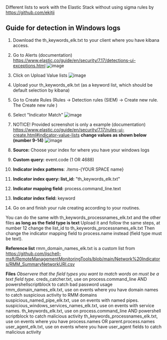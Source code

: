 Different lists to work with the Elastic Stack without using sigma rules by https://github.com/ekitji

## Guide for detection in Windows logs
1. Download the th_keywords_elk.txt to your client where you have kibana access.

2. Go to Alerts (documentation) https://www.elastic.co/guide/en/security/7.17/detections-ui-exceptions.html
![image](https://github.com/Ekitji/ThreatHunting-Keywords/assets/41170494/8edf4151-5a14-4281-9ea3-58eb82020145)

3. Click on Upload Value lists
![image](https://github.com/Ekitji/ThreatHunting-Keywords/assets/41170494/d34a8cb0-77d9-4dde-b818-3c33d18e368b)

5. Upload your th_keywords_elk.txt (as a keyword list, which should be default selection by kibana)
6. Go to Create Rules (Rules → Detection rules (SIEM) → Create new rule. The Create new rule )

7. Select "Indicator Match"
![image](https://github.com/Ekitji/ThreatHunting-Keywords/assets/41170494/7f13d07c-bf3a-4f07-b415-44ff1bd62ba1)

8. NOTICE! Provided screenshot is only a example (documentation) https://www.elastic.co/guide/en/security/7.17/rules-ui-create.html#indicator-value-lists **change values as shown below (number 9-14)**
![image](https://github.com/Ekitji/ThreatHunting-Keywords/assets/41170494/a8daaa41-44ee-434b-803a-8263ad1370cd)

9. **Source:** Choose your index for where you have your windows logs

10. **Custom query:** event.code (1 OR 4688)

11. **Indicator index patterns**: .items-{YOUR SPACE name}

12. **Indicator index query: list_id:** "th_keywords_elk.txt"

13. **Indicator mapping field:** process.command_line.text

14. **Indicator index field:** keyword

15. Go on and finish your rule creating according to your routines.


You can do the same with th_keywords_processnames_elk.txt and the other files **as long as the field type is text**
Upload it and follow the same steps, at number 12 change the list_id to th_keywords_processnames_elk.txt
Then change the indicator mapping field to process.name instead (field type must be text).



**Reference list**
rmm_domain_names_elk.txt is a custom list from 
https://github.com/jischell-msft/RemoteManagementMonitoringTools/blob/main/Network%20Indicators/RMM_SummaryNetworkURI.csv

**Files**
*Observere that the field types you want to match words on must be a text field type.*
creds_catcher.txt, use on process.command_line AND powershellscriptblock to catch bad password usage
rmm_domain_names_elk.txt, use on events where you have domain names to catch suspicious activity to RMM domains
suspicious_named_pipe_elk.txt, use on events with named pipes.
suspicious_windows_services_names_elk.txt, use on events with service names.
th_keywords_elk.txt, use on process.command_line AND powershell scriptblock to catch malicious activity
th_keywords_processnames_elk.txt, use on events where you have process.names OR parent.process.names
user_agent_elk.txt, use on events where you have user_agent fields to catch malicious activity

